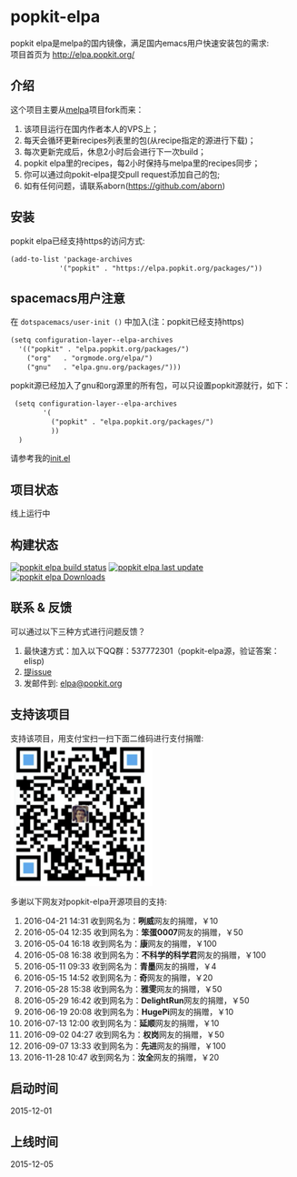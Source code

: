 # popkit-elpa
popkit elpa是melpa的国内镜像，满足国内emacs用户快速安装包的需求:  
项目首页为 http://elpa.popkit.org/

## 介绍
这个项目主要从[melpa](https://github.com/aborn/melpa)项目fork而来：  
1. 该项目运行在国内作者本人的VPS上；  
2. 每天会循环更新recipes列表里的包(从recipe指定的源进行下载)；  
3. 每次更新完成后，休息2小时后会进行下一次build；  
4. popkit elpa里的recipes，每2小时保持与melpa里的recipes同步；  
5. 你可以通过向pokit-elpa提交pull request添加自己的包;  
6. 如有任何问题，请联系aborn(https://github.com/aborn)

## 安装
popkit elpa已经支持https的访问方式:  
```elisp
(add-to-list 'package-archives
            '("popkit" . "https://elpa.popkit.org/packages/"))
```

## spacemacs用户注意
在 `dotspacemacs/user-init ()` 中加入(注：popkit已经支持https)
```elisp
(setq configuration-layer--elpa-archives
  '(("popkit" . "elpa.popkit.org/packages/")
    ("org"   . "orgmode.org/elpa/")
    ("gnu"   . "elpa.gnu.org/packages/")))

```
popkit源已经加入了gnu和org源里的所有包，可以只设置popkit源就行，如下：

```elisp
 (setq configuration-layer--elpa-archives
        '(
          ("popkit" . "elpa.popkit.org/packages/")
          ))
  )
```

请参考我的[init.el](https://github.com/aborn/.spacemacs.d/blob/master/init.el)

## 项目状态
线上运行中

## 构建状态
[![popkit elpa build status](https://elpa.popkit.org/packages/build-status.svg)](https://elpa.popkit.org/)
[![popkit elpa last update](https://elpa.popkit.org/packages/last_update.svg)](https://elpa.popkit.org/)
[![popkit elpa Downloads](http://elpa.popkit.org/packages/download_counts.svg)](https://elpa.popkit.org/)

## 联系 & 反馈
可以通过以下三种方式进行问题反馈？  
1. 最快速方式：加入以下QQ群：537772301（popkit-elpa源，验证答案：elisp)  
2. [提issue](https://github.com/aborn/popkit-elpa/issues/new)  
3. 发邮件到: elpa@popkit.org

## 支持该项目
支持该项目，用支付宝扫一扫下面二维码进行支付捐赠:  
<img src="html/donate.png" alt="支持该项目" style="width:250px;height:250px"/>

多谢以下网友对popkit-elpa开源项目的支持:  
1. 2016-04-21 14:31 收到网名为：**咧威**网友的捐赠，￥10  
2. 2016-05-04 12:35 收到网名为：**笨蛋0007**网友的捐赠，￥50  
3. 2016-05-04 16:18 收到网名为：**康**网友的捐赠，￥100  
4. 2016-05-08 16:38 收到网名为：**不科学的科学君**网友的捐赠，￥100  
5. 2016-05-11 09:33 收到网名为：**青墨**网友的捐赠，￥4  
6. 2016-05-15 14:52 收到网名为：**奇**网友的捐赠，￥20  
7. 2016-05-28 15:38 收到网名为：**雅雯**网友的捐赠，￥50  
8. 2016-05-29 16:42 收到网名为：**DelightRun**网友的捐赠，￥50  
9. 2016-06-19 20:08 收到网名为：**HugePi**网友的捐赠，￥10  
10. 2016-07-13 12:00 收到网名为：**延顺**网友的捐赠，￥10  
11. 2016-09-02 04:27 收到网名为：**权岗**网友的捐赠，￥50  
12. 2016-09-07 13:33 收到网名为：**先进**网友的捐赠，￥100  
13. 2016-11-28 10:47 收到网名为：**汝全**网友的捐赠，￥20

## 启动时间 
2015-12-01

## 上线时间
2015-12-05
